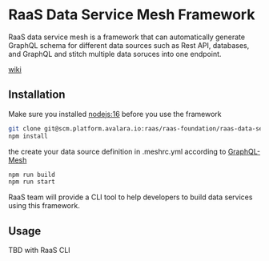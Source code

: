 # RaaS Data Service Mesh Framework

RaaS data service mesh is a framework that can automatically generate GraphQL schema for different data sources such as Rest API, databases, and GraphQL and stitch multiple data soruces into one endpoint.

[wiki](https://avalara.atlassian.net/wiki/spaces/RAAS/pages/637692414153/RaaS+Data+Service+Mesh)

## Installation

Make sure you installed [nodejs:16](https://nodejs.org/en/download/) before you use the framework

```bash
git clone git@scm.platform.avalara.io:raas/raas-foundation/raas-data-service-mesh-core.git
npm install
```
the create your data source definition in .meshrc.yml according to [GraphQL-Mesh](https://www.the-guild.dev/graphql/mesh/docs)
```bash
npm run build
npm run start
```

RaaS team will provide a CLI tool to help developers to build data services using this framework.

## Usage

TBD with RaaS CLI
